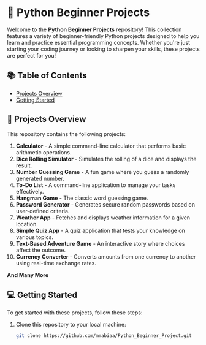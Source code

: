 # 🌟 Python Beginner Projects

Welcome to the **Python Beginner Projects** repository! This collection features a variety of beginner-friendly Python projects designed to help you learn and practice essential programming concepts. Whether you're just starting your coding journey or looking to sharpen your skills, these projects are perfect for you!

## 📚 Table of Contents

- [Projects Overview](#projects-overview)
- [Getting Started](#getting-started)

## 🚀 Projects Overview

This repository contains the following projects:

1. **Calculator** - A simple command-line calculator that performs basic arithmetic operations.
2. **Dice Rolling Simulator** - Simulates the rolling of a dice and displays the result.
3. **Number Guessing Game** - A fun game where you guess a randomly generated number.
4. **To-Do List** - A command-line application to manage your tasks effectively.
5. **Hangman Game** - The classic word guessing game.
6. **Password Generator** - Generates secure random passwords based on user-defined criteria.
7. **Weather App** - Fetches and displays weather information for a given location.
8. **Simple Quiz App** - A quiz application that tests your knowledge on various topics.
9. **Text-Based Adventure Game** - An interactive story where choices affect the outcome.
10. **Currency Converter** - Converts amounts from one currency to another using real-time exchange rates.

**And Many More**

## 💻 Getting Started

To get started with these projects, follow these steps:

1. Clone this repository to your local machine:
   ```bash
   git clone https://github.com/mmabiaa/Python_Beginner_Project.git

